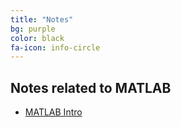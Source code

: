 ```yaml
---
title: "Notes"
bg: purple
color: black
fa-icon: info-circle
---
```


## Notes related to MATLAB

- [MATLAB Intro]( myfiles/MATLAB_intro.pdf)
